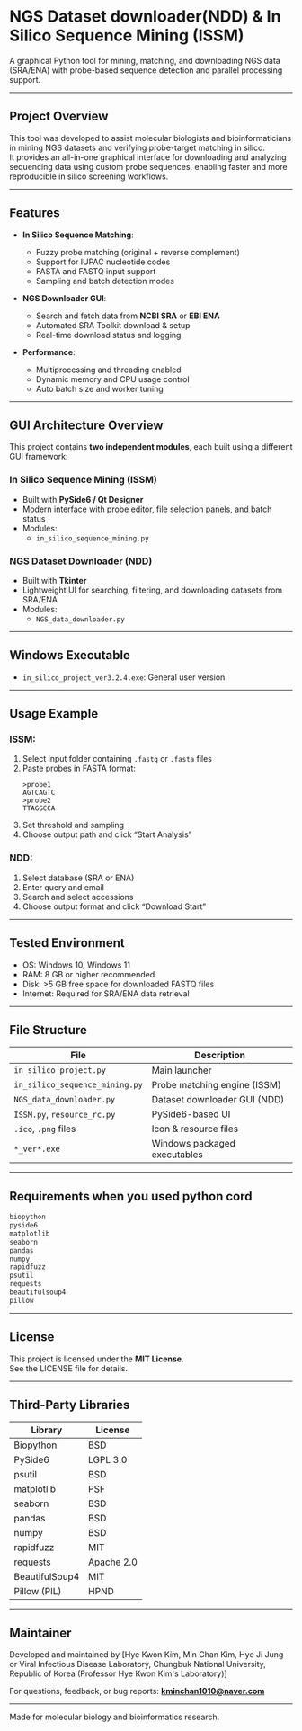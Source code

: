 # NGS Dataset downloader(NDD) & In Silico Sequence Mining (ISSM)

A graphical Python tool for mining, matching, and downloading NGS data (SRA/ENA) with probe-based sequence detection and parallel processing support.

---

## Project Overview

This tool was developed to assist molecular biologists and bioinformaticians in mining NGS datasets and verifying probe-target matching in silico.  
It provides an all-in-one graphical interface for downloading and analyzing sequencing data using custom probe sequences, enabling faster and more reproducible in silico screening workflows.

---

## Features

- **In Silico Sequence Matching**:
  - Fuzzy probe matching (original + reverse complement)
  - Support for IUPAC nucleotide codes
  - FASTA and FASTQ input support
  - Sampling and batch detection modes

- **NGS Downloader GUI**:
  - Search and fetch data from **NCBI SRA** or **EBI ENA**
  - Automated SRA Toolkit download & setup
  - Real-time download status and logging

- **Performance**:
  - Multiprocessing and threading enabled
  - Dynamic memory and CPU usage control
  - Auto batch size and worker tuning

---

## GUI Architecture Overview

This project contains **two independent modules**, each built using a different GUI framework:

### In Silico Sequence Mining (ISSM)
- Built with **PySide6 / Qt Designer**
- Modern interface with probe editor, file selection panels, and batch status
- Modules:
  - `in_silico_sequence_mining.py`

### NGS Dataset Downloader (NDD)
- Built with **Tkinter**
- Lightweight UI for searching, filtering, and downloading datasets from SRA/ENA
- Modules:
  - `NGS_data_downloader.py`

---


## Windows Executable
- `in_silico_project_ver3.2.4.exe`: General user version  

---

## Usage Example

### ISSM:
1. Select input folder containing `.fastq` or `.fasta` files
2. Paste probes in FASTA format:
    ```
    >probe1
    AGTCAGTC
    >probe2
    TTAGGCCA
    ```
3. Set threshold and sampling
4. Choose output path and click “Start Analysis”

### NDD:
1. Select database (SRA or ENA)
2. Enter query and email
3. Search and select accessions
4. Choose output format and click “Download Start”

---

## Tested Environment

- OS: Windows 10, Windows 11
- RAM: 8 GB or higher recommended
- Disk: >5 GB free space for downloaded FASTQ files
- Internet: Required for SRA/ENA data retrieval

---

## File Structure

| File | Description |
|------|-------------|
| `in_silico_project.py` | Main launcher |
| `in_silico_sequence_mining.py` | Probe matching engine (ISSM) |
| `NGS_data_downloader.py` | Dataset downloader GUI (NDD) |
| `ISSM.py`, `resource_rc.py` | PySide6-based UI |
| `.ico`, `.png` files | Icon & resource files |
| `*_ver*.exe` | Windows packaged executables |

---

## Requirements when you used python cord

```txt
biopython
pyside6
matplotlib
seaborn
pandas
numpy
rapidfuzz
psutil
requests
beautifulsoup4
pillow
```

---

## License

This project is licensed under the **MIT License**.  
See the LICENSE file for details.

---

## Third-Party Libraries

| Library         | License      |
|----------------|--------------|
| Biopython      | BSD          |
| PySide6        | LGPL 3.0     |
| psutil         | BSD          |
| matplotlib     | PSF          |
| seaborn        | BSD          |
| pandas         | BSD          |
| numpy          | BSD          |
| rapidfuzz      | MIT          |
| requests       | Apache 2.0   |
| BeautifulSoup4 | MIT          |
| Pillow (PIL)   | HPND         |

---

## Maintainer

Developed and maintained by [Hye Kwon Kim, Min Chan Kim, Hye Ji Jung or Viral Infectious Disease Laboratory, Chungbuk National University, Republic of Korea (Professor Hye Kwon Kim's Laboratory)]

For questions, feedback, or bug reports: **kminchan1010@naver.com**  

---

Made for molecular biology and bioinformatics research.
